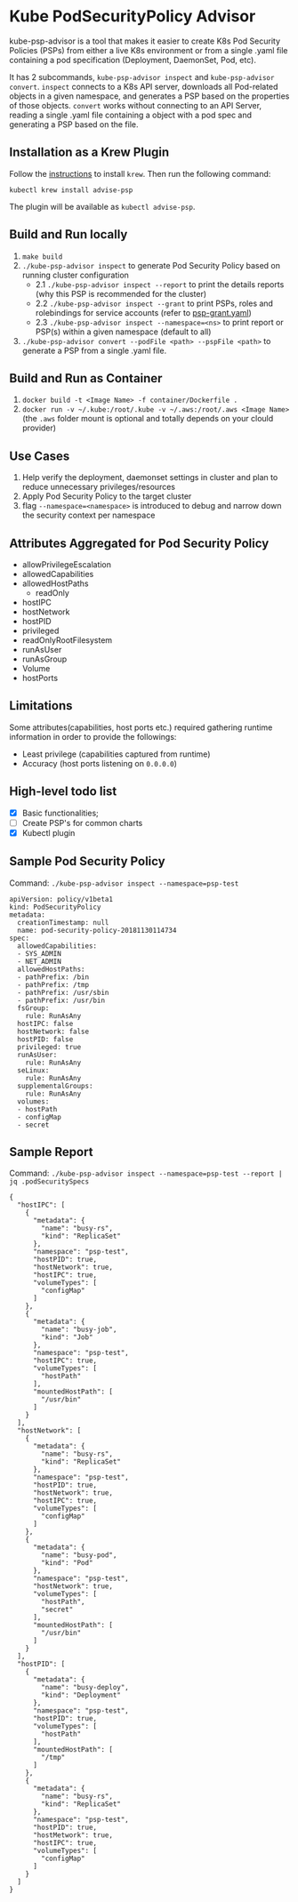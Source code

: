 # Kube PodSecurityPolicy Advisor

kube-psp-advisor is a tool that makes it easier to create K8s Pod Security Policies (PSPs) from either a live K8s environment or from a single .yaml file containing a pod specification (Deployment, DaemonSet, Pod, etc).

It has 2 subcommands, `kube-psp-advisor inspect` and `kube-psp-advisor convert`. `inspect` connects to a K8s API server, downloads all Pod-related objects in a given namespace, and generates a PSP based on the properties of those objects. `convert` works without connecting to an API Server, reading a single .yaml file containing a object with a pod spec and generating a PSP based on the file.

## Installation as a Krew Plugin

Follow the [instructions](https://github.com/kubernetes-sigs/krew#installation) to install `krew`. Then run the following command:

```
kubectl krew install advise-psp
```

The plugin will be available as `kubectl advise-psp`.

## Build and Run locally
1. ```make build```
2. ```./kube-psp-advisor inspect``` to generate Pod Security Policy based on running cluster configuration
   - 2.1 ```./kube-psp-advisor inspect --report``` to print the details reports (why this PSP is recommended for the cluster)
   - 2.2 ```./kube-psp-advisor inspect --grant``` to print PSPs, roles and rolebindings for service accounts (refer to [psp-grant.yaml](./test-yaml/psp-grant.yaml))
   - 2.3 ```./kube-psp-advisor inspect --namespace=<ns>``` to print report or PSP(s) within a given namespace (default to all) 
4. ```./kube-psp-advisor convert --podFile <path> --pspFile <path>``` to generate a PSP from a single .yaml file.

## Build and Run as Container
1. ```docker build -t <Image Name> -f container/Dockerfile .```
2. ```docker run -v ~/.kube:/root/.kube -v ~/.aws:/root/.aws <Image Name>``` (the `.aws` folder mount is optional and totally depends on your clould provider)

## Use Cases
1. Help verify the deployment, daemonset settings in cluster and plan to reduce unnecessary privileges/resources
2. Apply Pod Security Policy to the target cluster
3. flag `--namespace=<namespace>` is introduced to debug and narrow down the security context per namespace

## Attributes Aggregated for Pod Security Policy
- allowPrivilegeEscalation
- allowedCapabilities
- allowedHostPaths
  - readOnly
- hostIPC
- hostNetwork
- hostPID
- privileged
- readOnlyRootFilesystem
- runAsUser
- runAsGroup
- Volume
- hostPorts

## Limitations
Some attributes(capabilities, host ports etc.) required gathering runtime information in order to provide the followings:
- Least privilege (capabilities captured from runtime)
- Accuracy (host ports listening on `0.0.0.0`)

## High-level todo list

- [x] Basic functionalities;
- [ ] Create PSP's for common charts
- [x] Kubectl plugin

## Sample Pod Security Policy
Command: `./kube-psp-advisor inspect --namespace=psp-test`
```
apiVersion: policy/v1beta1
kind: PodSecurityPolicy
metadata:
  creationTimestamp: null
  name: pod-security-policy-20181130114734
spec:
  allowedCapabilities:
  - SYS_ADMIN
  - NET_ADMIN
  allowedHostPaths:
  - pathPrefix: /bin
  - pathPrefix: /tmp
  - pathPrefix: /usr/sbin
  - pathPrefix: /usr/bin
  fsGroup:
    rule: RunAsAny
  hostIPC: false
  hostNetwork: false
  hostPID: false
  privileged: true
  runAsUser:
    rule: RunAsAny
  seLinux:
    rule: RunAsAny
  supplementalGroups:
    rule: RunAsAny
  volumes:
  - hostPath
  - configMap
  - secret
  ```

## Sample Report
Command: `./kube-psp-advisor inspect --namespace=psp-test --report | jq .podSecuritySpecs`
```
{
  "hostIPC": [
    {
      "metadata": {
        "name": "busy-rs",
        "kind": "ReplicaSet"
      },
      "namespace": "psp-test",
      "hostPID": true,
      "hostNetwork": true,
      "hostIPC": true,
      "volumeTypes": [
        "configMap"
      ]
    },
    {
      "metadata": {
        "name": "busy-job",
        "kind": "Job"
      },
      "namespace": "psp-test",
      "hostIPC": true,
      "volumeTypes": [
        "hostPath"
      ],
      "mountedHostPath": [
        "/usr/bin"
      ]
    }
  ],
  "hostNetwork": [
    {
      "metadata": {
        "name": "busy-rs",
        "kind": "ReplicaSet"
      },
      "namespace": "psp-test",
      "hostPID": true,
      "hostNetwork": true,
      "hostIPC": true,
      "volumeTypes": [
        "configMap"
      ]
    },
    {
      "metadata": {
        "name": "busy-pod",
        "kind": "Pod"
      },
      "namespace": "psp-test",
      "hostNetwork": true,
      "volumeTypes": [
        "hostPath",
        "secret"
      ],
      "mountedHostPath": [
        "/usr/bin"
      ]
    }
  ],
  "hostPID": [
    {
      "metadata": {
        "name": "busy-deploy",
        "kind": "Deployment"
      },
      "namespace": "psp-test",
      "hostPID": true,
      "volumeTypes": [
        "hostPath"
      ],
      "mountedHostPath": [
        "/tmp"
      ]
    },
    {
      "metadata": {
        "name": "busy-rs",
        "kind": "ReplicaSet"
      },
      "namespace": "psp-test",
      "hostPID": true,
      "hostMetwork": true,
      "hostIPC": true,
      "volumeTypes": [
        "configMap"
      ]
    }
  ]
}
```
